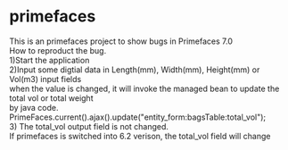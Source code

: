 # primefaces
This is an primefaces project to show bugs in Primefaces 7.0<BR>
How to reproduct the bug.<BR>
1)Start the application<BR>
2)Input some digtial data in Length(mm), Width(mm), Height(mm) or Vol(m3) input fields<BR>
  when the value is changed, it will invoke the managed bean to update the total vol or total weight <BR>
  by java code.
  			PrimeFaces.current().ajax().update("entity_form:bagsTable:total_vol");<BR>
3) The total_vol output field is not changed.<BR>
  If primefaces is switched into 6.2 verison, the  total_vol field will change
